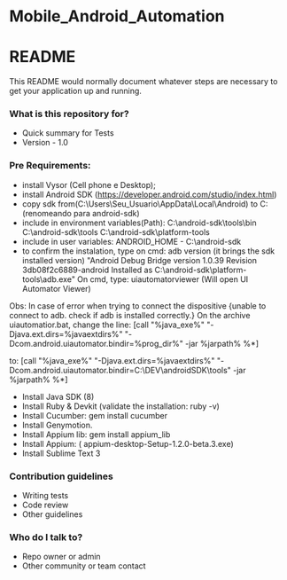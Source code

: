 # Mobile_Android_Automation
# README #

This README would normally document whatever steps are necessary to get your application up and running.

### What is this repository for? ###

* Quick summary for Tests 
* Version - 1.0

### Pre Requirements: ###

- install Vysor (Cell phone e Desktop);
- install Android SDK (https://developer.android.com/studio/index.html)
- copy sdk from(C:\Users\Seu_Usuario\AppData\Local\Android) to C:\(renomeando para android-sdk)
- include in environment variables(Path): C:\android-sdk\tools\bin
                                     	  C:\android-sdk\tools
                                     	  C:\android-sdk\platform-tools
- include in user variables: ANDROID_HOME - C:\android-sdk
- to confirm the instalation, type on cmd: adb version (it brings the sdk installed version)
		"Android Debug Bridge version 1.0.39
		 Revision 3db08f2c6889-android
		 Installed as C:\android-sdk\platform-tools\adb.exe"
On cmd, type: uiautomatorviewer (Will open UI Automator Viewer)

Obs: In case of error when trying to connect the dispositive {unable to connect to adb. check if adb is installed correctly.}
On the archive uiautomatior.bat, change the line:
[call "%java_exe%" "-Djava.ext.dirs=%javaextdirs%" "-Dcom.android.uiautomator.bindir=%prog_dir%" -jar %jarpath% %*]

to:
[call "%java_exe%" "-Djava.ext.dirs=%javaextdirs%" "-Dcom.android.uiautomator.bindir=C:\DEV\androidSDK\tools" -jar %jarpath% %*]

- Install Java SDK (8)
- Install Ruby & Devkit (validate the installation: ruby -v)
- Install Cucumber: gem install cucumber
- Install Genymotion.
- Install Appium lib: gem install appium_lib
- Install Appium: ( appium-desktop-Setup-1.2.0-beta.3.exe) 
- Install Sublime Text 3

### Contribution guidelines ###

* Writing tests
* Code review
* Other guidelines

### Who do I talk to? ###

* Repo owner or admin
* Other community or team contact

